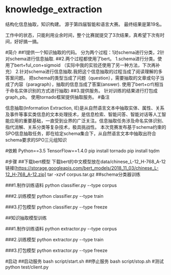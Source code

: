 # knowledge_extraction
结构化信息抽取，知识构建。
源于第四届智能和语言大赛。
最终结果是第19名。


工作中的状态，只能利用业余时间，整个比赛就提交了3次结果，真希望下次有时间，好好搞一搞。

#简介
##1提供一个知识抽取的代码。
    分为两个过程：1对schema进行分类，2针对schema进行信息抽取.
##2.两个过程都使用了bert。
    1.schema进行分类。使用了bert+ful_con+sigmoid （实际中我的实验还使用了另一种方法，下次再补充）
    2.针对schema进行信息抽取.我把这个信息抽取的过程当成了阅读理解的多答案问题。
    把schema的类型当成了问题（question），需要抽取的文章或句子当成了内容（paragraph），抽取的信息当成了答案(answer).
    使用了bert+crf(相当于命名实体识别的方式进行抽取)
##3.提供服务。
    针对训练的结果进行打包成graph_pb。
    使用tornado框架提供抽取服务。
#备注

信息抽取(Information Extraction, IE)是从自然语言文本中抽取实体、属性、关系及事件等事实类信息的文本处理技术，是信息检索、智能问答、智能对话等人工智能应用的重要基础，一直受到业界的广泛关注。信息抽取任务涉及命名实体识别、指代消解、关系分类等复杂技术，极具挑战性。
本次竞赛发布基于schema约束的SPO信息抽取任务，即在给定schema集合下，从自然语言文本中抽取出符合schema要求的SPO三元组知识

#依赖
Python==3.5
TensorFlow==1.4.0
pip install tornado
pip install tqdm

#步骤
##下载bert模型
    下载bert的中文模型放在data/chinese_L-12_H-768_A-12  链接[https://storage.googleapis.com/bert_models/2018_11_03/chinese_L-12_H-768_A-12.zip]
    tar -xzvf corpus.tar.gz
##schema分类器训练

###1.制作训练语料
python classifier.py --type corpus

###2.训练模型
python classifier.py --type train

###3.打包模型
python classifier.py --type freeze

##知识抽取模型训练

###1.制作训练语料
python extractor.py --type corpus

###2.训练模型
python extractor.py --type train

###3.打包模型
python extractor.py --type freeze

#启动
##启动服务
bash script/start.sh
##停止服务
bash script/stop.sh
#测试
python test/client.py
